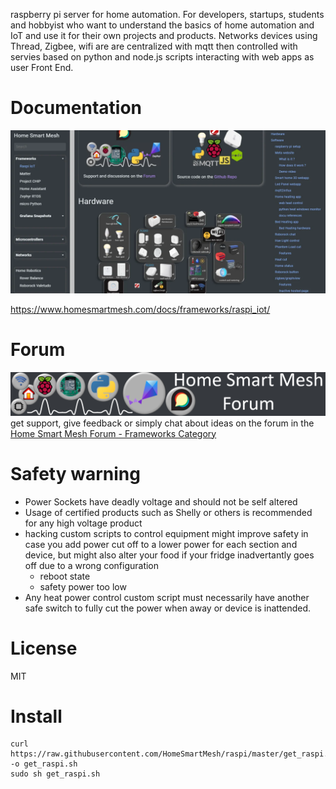 raspberry pi server for home automation. For developers, startups, students and hobbyist who want to understand the basics of home automation and IoT and use it for their own projects and products. Networks devices using Thread, Zigbee, wifi are are centralized with mqtt then controlled with servies based on python and node.js scripts interacting with web apps as user Front End.

# Documentation
[![website](./website.webp)](https://www.homesmartmesh.com/docs/frameworks/raspi_iot/)

https://www.homesmartmesh.com/docs/frameworks/raspi_iot/
# Forum
[![discourse](./forum.png)](https://homesmartmesh.discourse.group/c/frameworks/11)
get support, give feedback or simply chat about ideas on the forum in the [Home Smart Mesh Forum - Frameworks Category](https://homesmartmesh.discourse.group/c/frameworks/11)


# Safety warning
* Power Sockets have deadly voltage and should not be self altered
* Usage of certified products such as Shelly or others is recommended for any high voltage product
* hacking custom scripts to control equipment might improve safety in case you add power cut off to a lower power for each section and device, but might also alter your food if your fridge inadvertantly goes off due to a wrong configuration
  * reboot state
  * safety power too low
* Any heat power control custom script must necessarily have another safe switch to fully cut the power when away or device is inattended.

# License
MIT

# Install

```shell
curl https://raw.githubusercontent.com/HomeSmartMesh/raspi/master/get_raspi.sh -o get_raspi.sh
sudo sh get_raspi.sh
```
